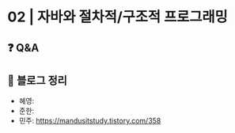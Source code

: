 # 02 | 자바와 절차적/구조적 프로그래밍

## ❓ Q&A

## 📝 블로그 정리
- 혜영:
- 준한: 
- 민주: https://mandusitstudy.tistory.com/358
